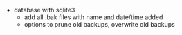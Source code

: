 - database with sqlite3
  - add all .bak files with name and date/time added
  - options to prune old backups, overwrite old backups
